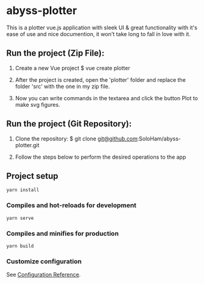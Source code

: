 # abyss-plotter
This is a plotter vue.js application with sleek UI & great functionality with it's ease of use and nice documention, 
it won't take long to fall in love with it.

## Run the project (Zip File):
1. Create a new Vue project
$ vue create plotter

2. After the project is created, open the 'plotter' folder and replace the folder 'src' with the one in my zip file.

3. Now you can write commands in the textarea and click the button Plot to make svg figures.

## Run the project (Git Repository):
1. Clone the repository:
$ git clone git@github.com:SoloHam/abyss-plotter.git

2. Follow the steps below to perform the desired operations to the app

## Project setup
```
yarn install
```

### Compiles and hot-reloads for development
```
yarn serve
```

### Compiles and minifies for production
```
yarn build
```

### Customize configuration
See [Configuration Reference](https://cli.vuejs.org/config/).
